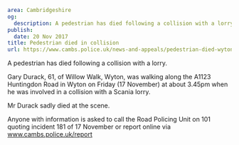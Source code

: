 ```yaml
area: Cambridgeshire
og:
  description: A pedestrian has died following a collision with a lorry.
publish:
  date: 20 Nov 2017
title: Pedestrian died in collision
url: https://www.cambs.police.uk/news-and-appeals/pedestrian-died-wyton
```

A pedestrian has died following a collision with a lorry.

Gary Durack, 61, of Willow Walk, Wyton, was walking along the A1123 Huntingdon Road in Wyton on Friday (17 November) at about 3.45pm when he was involved in a collision with a Scania lorry.

Mr Durack sadly died at the scene.

Anyone with information is asked to call the Road Policing Unit on 101 quoting incident 181 of 17 November or report online via www.cambs.police.uk/report
